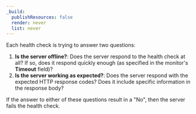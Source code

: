 ```yaml
---
_build:
  publishResources: false
  render: never
  list: never
---
```


Each health check is trying to answer two questions:

1. **Is the server offline?**: Does the server respond to the health check at all? If so, does it respond quickly enough (as specified in the monitor's **Timeout** field)?
2. **Is the server working as expected?**: Does the server respond with the expected HTTP response codes? Does it include specific information in the response body?

If the answer to either of these questions result in a "No", then the server fails the health check.
